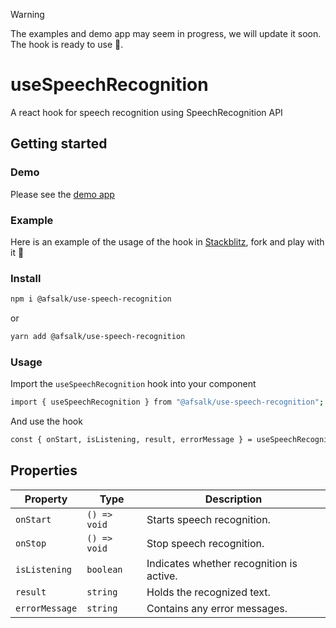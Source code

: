 > [!WARNING]  
> The examples and demo app may seem in progress, we will update it soon. The hook is ready to use 🥳.

# useSpeechRecognition
A react hook for speech recognition using SpeechRecognition API

## Getting started

### Demo
Please see the [demo app](https://speech-recognition-demo.vercel.app/)

### Example
Here is an example of the usage of the hook in [Stackblitz](https://stackblitz.com/~/github.com/makafsal/speechRecognitionDemo), fork and play with it 🚀

### Install
```sh
npm i @afsalk/use-speech-recognition
```
or 
```sh
yarn add @afsalk/use-speech-recognition
```

### Usage
Import the `useSpeechRecognition` hook into your component

```sh
import { useSpeechRecognition } from "@afsalk/use-speech-recognition";
```

And use the hook

```sh
const { onStart, isListening, result, errorMessage } = useSpeechRecognition();
```

## Properties

| **Property**    | **Type**     | **Description** |
|---------------|------------|----------------|
| `onStart`     | `() => void` | Starts speech recognition. |
| `onStop`     | `() => void` | Stop speech recognition. |
| `isListening` | `boolean` | Indicates whether recognition is active. |
| `result`      | `string` | Holds the recognized text. |
| `errorMessage` | `string` | Contains any error messages. |

